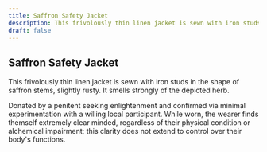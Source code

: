 ```yaml
---
title: Saffron Safety Jacket
description: This frivolously thin linen jacket is sewn with iron studs in the shape of saffron stems,...
draft: false
---
```


## Saffron Safety Jacket

This frivolously thin linen jacket is sewn with iron studs in the shape of saffron stems,
slightly rusty. It smells strongly of the depicted herb.

Donated by a penitent seeking enlightenment and confirmed via minimal experimentation with a
willing local participant. While worn, the wearer finds themself extremely clear minded,
regardless of their physical condition or alchemical impairment; this clarity does not extend to
control over their body's functions.
